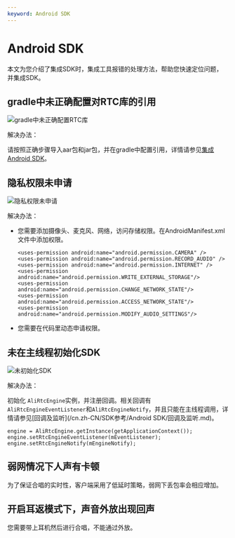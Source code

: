 ```yaml
---
keyword: Android SDK
---
```


# Android SDK

本文为您介绍了集成SDK时，集成工具报错的处理方法，帮助您快速定位问题，并集成SDK。

## gradle中未正确配置对RTC库的引用

![gradle中未正确配置RTC库](https://static-aliyun-doc.oss-accelerate.aliyuncs.com/assets/img/zh-CN/9241158951/p129066.png)

解决办法：

请按照正确步骤导入aar包和jar包，并在gradle中配置引用，详情请参见[集成Android SDK](/cn.zh-CN/快速入门/集成客户端SDK/Android.md)。

## 隐私权限未申请

![隐私权限未申请](https://static-aliyun-doc.oss-accelerate.aliyuncs.com/assets/img/zh-CN/9241158951/p129067.png)

解决办法：

-   您需要添加摄像头、麦克风、网络，访问存储权限。在AndroidManifest.xml文件中添加权限。

    ```
    <uses-permission android:name="android.permission.CAMERA" />
    <uses-permission android:name="android.permission.RECORD_AUDIO" />
    <uses-permission android:name="android.permission.INTERNET" />
    <uses-permission android:name="android.permission.WRITE_EXTERNAL_STORAGE"/>
    <uses-permission android:name="android.permission.CHANGE_NETWORK_STATE"/>
    <uses-permission android:name="android.permission.ACCESS_NETWORK_STATE"/>
    <uses-permission android:name="android.permission.MODIFY_AUDIO_SETTINGS"/>         
    ```

-   您需要在代码里动态申请权限。


## 未在主线程初始化SDK

![未初始化SDK](https://static-aliyun-doc.oss-accelerate.aliyuncs.com/assets/img/zh-CN/9241158951/p129068.png)

解决办法：

初始化 `AliRtcEngine`实例，并注册回调。相关回调有 `AliRtcEngineEventListener`和`AliRtcEngineNotify`，并且只能在主线程调用，详情请参见[回调及监听](/cn.zh-CN/SDK参考/Android SDK/回调及监听.md)。

```
engine = AliRtcEngine.getInstance(getApplicationContext());
engine.setRtcEngineEventListener(mEventListener);
engine.setRtcEngineNotify(mEngineNotify);
```

## 弱网情况下人声有卡顿

为了保证合唱的实时性，客户端采用了低延时策略，弱网下丢包率会相应增加。

## 开启耳返模式下，声音外放出现回声

您需要带上耳机然后进行合唱，不能通过外放。

